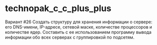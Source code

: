 # technopak_c_c_plus_plus
Вариант #26
Создать структуру для хранения информации о сервере: его DNS-имени, IP-адресе, сетевой маске, количестве процессоров и количестве ядер. Составить с ее использованием программу вывода информации обо всех серверах с группировкой по подсетям.

